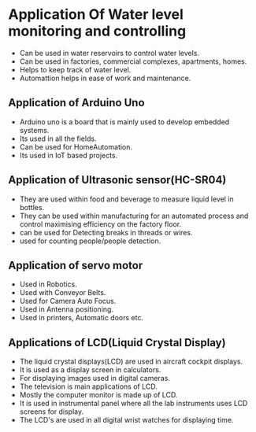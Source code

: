 # Application Of Water level monitoring and controlling 

- Can be used in water reservoirs to control water levels.
- Can be used in factories, commercial complexes, apartments, homes.
- Helps to keep track of water level.
- Automattion helps in ease of work and maintenance.

## Application of Arduino Uno

- Arduino uno is a board that is mainly used to develop embedded systems.
- Its used in all the fields.
- Can be used for HomeAutomation.
- Its used in IoT based projects.

## Application of Ultrasonic sensor(HC-SR04)

- They are used within food and beverage to measure liquid level in bottles.
- They can be used within manufacturing for an automated process and control maximising efficiency on the factory floor.
- can be used for Detecting breaks in threads or wires.
- used for counting people/people detection.

## Application of servo motor
- Used in Robotics.
- Used with Conveyor Belts.
- Used for Camera Auto Focus.
- Used in Antenna positioning. 
- Used in printers, Automatic doors etc. 


## Applications of LCD(Liquid Crystal Display)

- The liquid crystal displays(LCD) are used in aircraft cockpit displays.
- It is used as a display screen in calculators.
- For displaying images used in digital cameras.
- The television is main applications of LCD.
- Mostly the computer monitor is made up of LCD.
- It is used in instrumental panel where all the lab instruments uses LCD screens for display.
- The LCD's are used in all digital wrist watches for displaying time.
